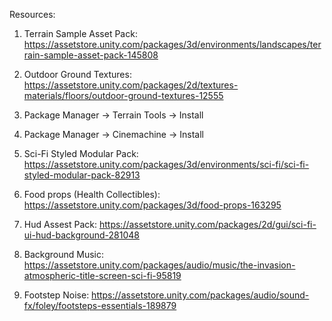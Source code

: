 Resources:


1. Terrain Sample Asset Pack: https://assetstore.unity.com/packages/3d/environments/landscapes/terrain-sample-asset-pack-145808

2. Outdoor Ground Textures: https://assetstore.unity.com/packages/2d/textures-materials/floors/outdoor-ground-textures-12555 

3. Package Manager -> Terrain Tools -> Install 

4. Package Manager -> Cinemachine -> Install

5. Sci-Fi Styled Modular Pack: https://assetstore.unity.com/packages/3d/environments/sci-fi/sci-fi-styled-modular-pack-82913
   
6. Food props (Health Collectibles): https://assetstore.unity.com/packages/3d/food-props-163295

7. Hud Assest Pack: https://assetstore.unity.com/packages/2d/gui/sci-fi-ui-hud-background-281048

8. Background Music: https://assetstore.unity.com/packages/audio/music/the-invasion-atmospheric-title-screen-sci-fi-95819

9. Footstep Noise: https://assetstore.unity.com/packages/audio/sound-fx/foley/footsteps-essentials-189879
